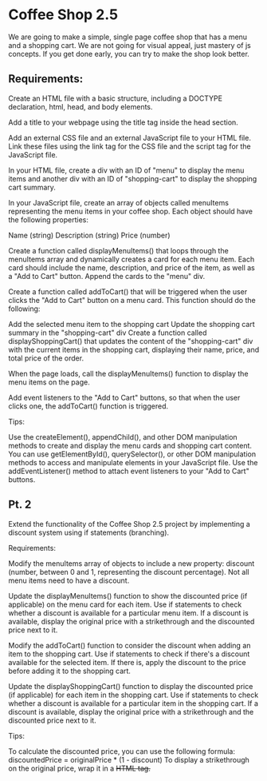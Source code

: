 # Coffee Shop 2.5

We are going to make a simple, single page coffee shop that has a menu and a shopping cart. We are not going for visual appeal, just mastery of js concepts. If you get done early, you can try to make the shop look better.

## Requirements:

Create an HTML file with a basic structure, including a DOCTYPE declaration, html, head, and body elements.

Add a title to your webpage using the title tag inside the head section.

Add an external CSS file and an external JavaScript file to your HTML file. Link these files using the link tag for the CSS file and the script tag for the JavaScript file.

In your HTML file, create a div with an ID of "menu" to display the menu items and another div with an ID of "shopping-cart" to display the shopping cart summary.

In your JavaScript file, create an array of objects called menuItems representing the menu items in your coffee shop. Each object should have the following properties:

Name (string)
Description (string)
Price (number)

Create a function called displayMenuItems() that loops through the menuItems array and dynamically creates a card for each menu item. Each card should include the name, description, and price of the item, as well as a "Add to Cart" button. Append the cards to the "menu" div.

Create a function called addToCart() that will be triggered when the user clicks the "Add to Cart" button on a menu card. This function should do the following:

Add the selected menu item to the shopping cart
Update the shopping cart summary in the "shopping-cart" div
Create a function called displayShoppingCart() that updates the content of the "shopping-cart" div with the current items in the shopping cart, displaying their name, price, and total price of the order.

When the page loads, call the displayMenuItems() function to display the menu items on the page.

Add event listeners to the "Add to Cart" buttons, so that when the user clicks one, the addToCart() function is triggered.

Tips:

Use the createElement(), appendChild(), and other DOM manipulation methods to create and display the menu cards and shopping cart content.
You can use getElementById(), querySelector(), or other DOM manipulation methods to access and manipulate elements in your JavaScript file.
Use the addEventListener() method to attach event listeners to your "Add to Cart" buttons.

## Pt. 2

Extend the functionality of the Coffee Shop 2.5 project by implementing a discount system using if statements (branching).

Requirements:

Modify the menuItems array of objects to include a new property: discount (number, between 0 and 1, representing the discount percentage). Not all menu items need to have a discount.

Update the displayMenuItems() function to show the discounted price (if applicable) on the menu card for each item. Use if statements to check whether a discount is available for a particular menu item. If a discount is available, display the original price with a strikethrough and the discounted price next to it.

Modify the addToCart() function to consider the discount when adding an item to the shopping cart. Use if statements to check if there's a discount available for the selected item. If there is, apply the discount to the price before adding it to the shopping cart.

Update the displayShoppingCart() function to display the discounted price (if applicable) for each item in the shopping cart. Use if statements to check whether a discount is available for a particular item in the shopping cart. If a discount is available, display the original price with a strikethrough and the discounted price next to it.

Tips:

To calculate the discounted price, you can use the following formula: discountedPrice = originalPrice \* (1 - discount)
To display a strikethrough on the original price, wrap it in a <del> HTML tag.
